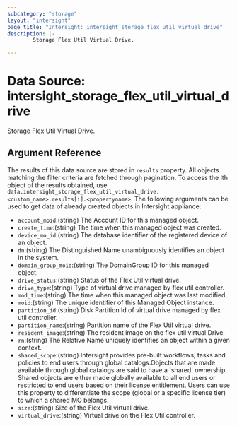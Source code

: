 ```yaml
---
subcategory: "storage"
layout: "intersight"
page_title: "Intersight: intersight_storage_flex_util_virtual_drive"
description: |-
        Storage Flex Util Virtual Drive.

---
```


# Data Source: intersight_storage_flex_util_virtual_drive
Storage Flex Util Virtual Drive.
## Argument Reference
The results of this data source are stored in `results` property.
All objects matching the filter criteria are fetched through pagination.
To access the ith object of the results obtained, use `data.intersight_storage_flex_util_virtual_drive.<custom_name>.results[i].<propertyname>`.
The following arguments can be used to get data of already created objects in Intersight appliance:
* `account_moid`:(string) The Account ID for this managed object. 
* `create_time`:(string) The time when this managed object was created. 
* `device_mo_id`:(string) The database identifier of the registered device of an object. 
* `dn`:(string) The Distinguished Name unambiguously identifies an object in the system. 
* `domain_group_moid`:(string) The DomainGroup ID for this managed object. 
* `drive_status`:(string) Status of the Flex Util virtual drive. 
* `drive_type`:(string) Type of virtual drive managed by flex util controller. 
* `mod_time`:(string) The time when this managed object was last modified. 
* `moid`:(string) The unique identifier of this Managed Object instance. 
* `partition_id`:(string) Disk Partition Id of virtual drive managed by flex util controller. 
* `partition_name`:(string) Partition name of the Flex Util virtual drive. 
* `resident_image`:(string) The resident image on the flex util virtual Drive. 
* `rn`:(string) The Relative Name uniquely identifies an object within a given context. 
* `shared_scope`:(string) Intersight provides pre-built workflows, tasks and policies to end users through global catalogs.Objects that are made available through global catalogs are said to have a 'shared' ownership. Shared objects are either made globally available to all end users or restricted to end users based on their license entitlement. Users can use this property to differentiate the scope (global or a specific license tier) to which a shared MO belongs. 
* `size`:(string) Size of the Flex Util virtual drive. 
* `virtual_drive`:(string) Virtual drive on the Flex Util controller. 
 
